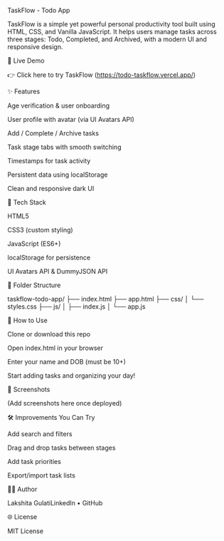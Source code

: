 TaskFlow - Todo App

TaskFlow is a simple yet powerful personal productivity tool built using HTML, CSS, and Vanilla JavaScript. It helps users manage tasks across three stages: Todo, Completed, and Archived, with a modern UI and responsive design.

🚀 Live Demo

👉 Click here to try TaskFlow (https://todo-taskflow.vercel.app/)

✨ Features

Age verification & user onboarding

User profile with avatar (via UI Avatars API)

Add / Complete / Archive tasks

Task stage tabs with smooth switching

Timestamps for task activity

Persistent data using localStorage

Clean and responsive dark UI

🔧 Tech Stack

HTML5

CSS3 (custom styling)

JavaScript (ES6+)

localStorage for persistence

UI Avatars API & DummyJSON API

📁 Folder Structure

taskflow-todo-app/
├── index.html
├── app.html
├── css/
│   └── styles.css
├── js/
│   ├── index.js
│   └── app.js

🧪 How to Use

Clone or download this repo

Open index.html in your browser

Enter your name and DOB (must be 10+)

Start adding tasks and organizing your day!

📸 Screenshots

(Add screenshots here once deployed)

🛠️ Improvements You Can Try

Add search and filters

Drag and drop tasks between stages

Add task priorities

Export/import task lists

🧑‍💻 Author

Lakshita GulatiLinkedIn • GitHub

🌐 License

MIT License

